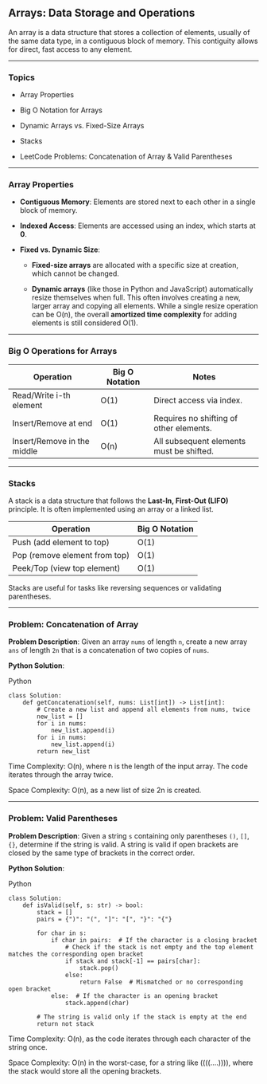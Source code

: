 ## Arrays: Data Storage and Operations

An array is a data structure that stores a collection of elements, usually of the same data type, in a contiguous block of memory. This contiguity allows for direct, fast access to any element.

---

### **Topics**

- Array Properties
    
- Big O Notation for Arrays
    
- Dynamic Arrays vs. Fixed-Size Arrays
    
- Stacks
    
- LeetCode Problems: Concatenation of Array & Valid Parentheses
    

---

### **Array Properties**

- **Contiguous Memory**: Elements are stored next to each other in a single block of memory.
    
- **Indexed Access**: Elements are accessed using an index, which starts at **0**.
    
- **Fixed vs. Dynamic Size**:
    
    - **Fixed-size arrays** are allocated with a specific size at creation, which cannot be changed.
        
    - **Dynamic arrays** (like those in Python and JavaScript) automatically resize themselves when full. This often involves creating a new, larger array and copying all elements. While a single resize operation can be O(n), the overall **amortized time complexity** for adding elements is still considered O(1).
        

---

### **Big O Operations for Arrays**

|**Operation**|**Big O Notation**|**Notes**|
|---|---|---|
|Read/Write i-th element|O(1)|Direct access via index.|
|Insert/Remove at end|O(1)|Requires no shifting of other elements.|
|Insert/Remove in the middle|O(n)|All subsequent elements must be shifted.|

---

### **Stacks**

A stack is a data structure that follows the **Last-In, First-Out (LIFO)** principle. It is often implemented using an array or a linked list.

|**Operation**|**Big O Notation**|
|---|---|
|Push (add element to top)|O(1)|
|Pop (remove element from top)|O(1)|
|Peek/Top (view top element)|O(1)|

Stacks are useful for tasks like reversing sequences or validating parentheses.

---

### **Problem: Concatenation of Array**

**Problem Description**: Given an array `nums` of length `n`, create a new array `ans` of length `2n` that is a concatenation of two copies of `nums`.

**Python Solution**:

Python

```
class Solution:
    def getConcatenation(self, nums: List[int]) -> List[int]:
        # Create a new list and append all elements from nums, twice
        new_list = []
        for i in nums:
            new_list.append(i)
        for i in nums:
            new_list.append(i)
        return new_list
```

Time Complexity: O(n), where n is the length of the input array. The code iterates through the array twice.

Space Complexity: O(n), as a new list of size 2n is created.

---

### **Problem: Valid Parentheses**

**Problem Description**: Given a string `s` containing only parentheses `()`, `[]`, `{}`, determine if the string is valid. A string is valid if open brackets are closed by the same type of brackets in the correct order.

**Python Solution**:

Python

```
class Solution:
    def isValid(self, s: str) -> bool:
        stack = []
        pairs = {")": "(", "]": "[", "}": "{"}

        for char in s:
            if char in pairs:  # If the character is a closing bracket
                # Check if the stack is not empty and the top element matches the corresponding open bracket
                if stack and stack[-1] == pairs[char]:
                    stack.pop()
                else:
                    return False  # Mismatched or no corresponding open bracket
            else:  # If the character is an opening bracket
                stack.append(char)
        
        # The string is valid only if the stack is empty at the end
        return not stack
```

Time Complexity: O(n), as the code iterates through each character of the string once.

Space Complexity: O(n) in the worst-case, for a string like ((((....)))), where the stack would store all the opening brackets.